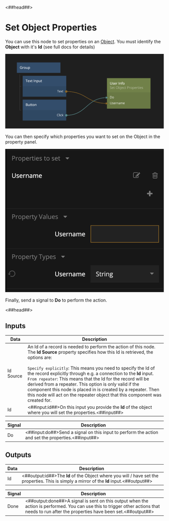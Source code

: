 <##head##>

# Set Object Properties

You can use this node to set properties on an [Object](/nodes/data/object/object/). You must identify the **Object** with it's **Id** (see full docs for details)

![](./set-object-properties.png ':class=img-size-l')

You can then specify which properties you want to set on the Object in the property panel.

![](./prop-panel.png ':class=ndl-image small')

Finally, send a signal to **Do** to perform the action.

<##head##>

## Inputs

| Data                                    | Description                                                                                                                                                                                                                                                                                                                                                                                                                                                                                                                                                              |
| --------------------------------------- | ------------------------------------------------------------------------------------------------------------------------------------------------------------------------------------------------------------------------------------------------------------------------------------------------------------------------------------------------------------------------------------------------------------------------------------------------------------------------------------------------------------------------------------------------------------------------ |
| <span class="ndl-data">Id Source</span> | An Id of a record is needed to perform the action of this node. The **Id Source** property specifies how this Id is retrieved, the options are:<br/><br/>`Specify explicitly`: This means you need to specify the Id of the record explicitly through e.g. a connection to the **Id** input.<br/>`From repeater`: This means that the Id for the record will be derived from a repeater. This option is only valid if the component this node is placed in is created by a repeater. Then this node will act on the repeater object that this component was created for. |
| <span class="ndl-data">Id</span>        | <##input:id##>On this input you provide the **Id** of the object where you will set the properties.<##input##>                                                                                                                                                                                                                                                                                                                                                                                                                                                           |

| Signal                             | Description                                                                                        |
| ---------------------------------- | -------------------------------------------------------------------------------------------------- |
| <span class="ndl-signal">Do</span> | <##input:do##>Send a signal on this input to perform the action and set the properties.<##input##> |

## Outputs

| Data                             | Description                                                                                                                                |
| -------------------------------- | ------------------------------------------------------------------------------------------------------------------------------------------ |
| <span class="ndl-data">Id</span> | <##output:id##>The **Id** of the Object where you will / have set the properties. This is simply a mirror of the **Id** input.<##output##> |

| Signal                               | Description                                                                                                                                                                                |
| ------------------------------------ | ------------------------------------------------------------------------------------------------------------------------------------------------------------------------------------------ |
| <span class="ndl-signal">Done</span> | <##output:done##>A signal is sent on this output when the action is performed. You can use this to trigger other actions that needs to run after the properties have been set.<##output##> |
